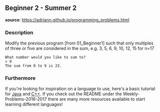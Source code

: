 ## Beginner 2 - Summer 2
__source__:
https://adriann.github.io/programming_problems.html

### Description
Modify the previous program [from 01_Beginner1] such that only multiples of
three or five are considered in the sum, e.g. 3, 5, 6, 9, 10, 12, 15 for n=17

```
What number would you like to sum to?
> 9
The sum from 0 to 9 is 23.
```

### Furthermore
If you're looking for inspiration on a language to use, here's a basic tutorial for [Java](http://www.codeproject.com/Articles/2853/Java-Basics-Input-and-Output) and [C++](http://www.cplusplus.com/doc/tutorial/basic_io/).  If you check out
the README under the Weekly-Problems-2016-2017 there are many more resources
available to start learning different languages!

